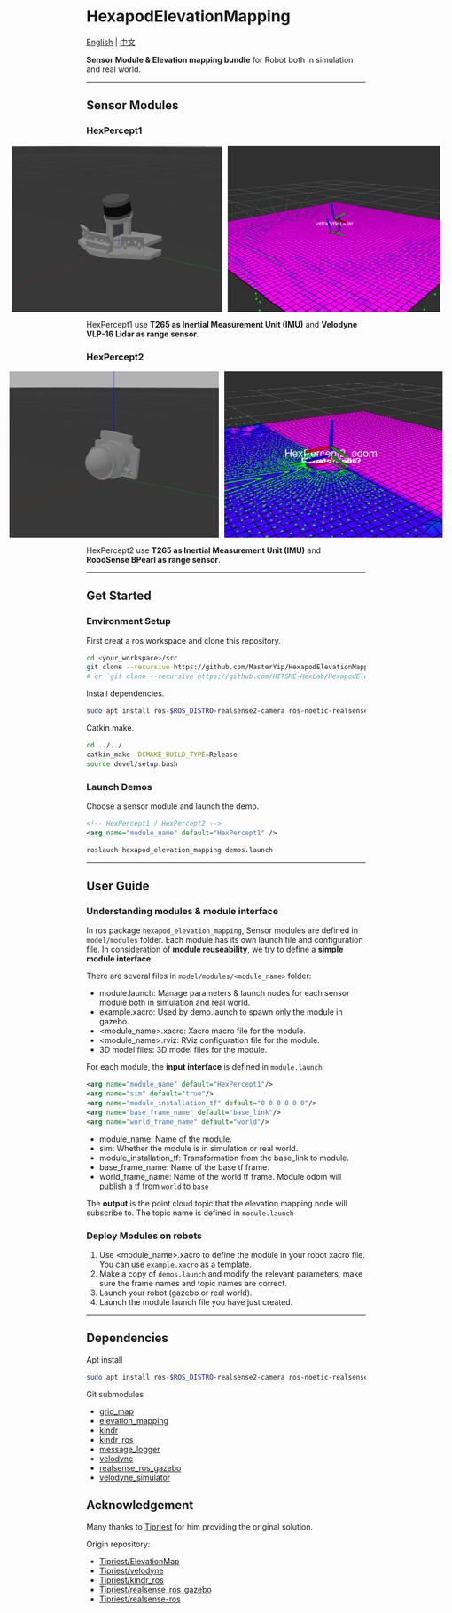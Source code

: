 # HexapodElevationMapping

[English](README.md) | [中文](README_CN.md)

**Sensor Module & Elevation mapping bundle** for Robot both in simulation and real world.

---

## Sensor Modules

### HexPercept1

<div style="display:flex; justify-content:center;">
    <img src="doc/HexPercept1_model.png" alt="Image 1" style="height:300px; margin-right:10px;">
    <img src="doc/HexPercept1_elevation_mapping.png" alt="Image 2" style="height:300px;">
</div>

HexPercept1 use **T265 as Inertial Measurement Unit (IMU)** and **Velodyne VLP-16 Lidar as range sensor**.

### HexPercept2

<div style="display:flex; justify-content:center;">
    <img src="doc/HexPercept2_model.png" alt="Image 1" style="height:300px; margin-right:10px;">
    <img src="doc/HexPercept2_elevation_mapping.png" alt="Image 2" style="height:300px;">
</div>

HexPercept2 use **T265 as Inertial Measurement Unit (IMU)** and **RoboSense BPearl as range sensor**.

---

## Get Started

### Environment Setup

First creat a ros workspace and clone this repository.

```bash
cd <your_workspace>/src
git clone --recursive https://github.com/MasterYip/HexapodElevationMapping
# or `git clone --recursive https://github.com/HITSME-HexLab/HexapodElevationMapping`
```

Install dependencies.

```bash
sudo apt install ros-$ROS_DISTRO-realsense2-camera ros-noetic-realsense2-description
```

Catkin make.

```bash
cd ../../
catkin_make -DCMAKE_BUILD_TYPE=Release
source devel/setup.bash
```

### Launch Demos

Choose a sensor module and launch the demo.

```xml
<!-- HexPercept1 / HexPercept2 -->
<arg name="module_name" default="HexPercept1" />
```

```bash
roslauch hexapod_elevation_mapping demos.launch
```

---

## User Guide

### Understanding modules & module interface

In ros package `hexapod_elevation_mapping`, Sensor modules are defined in `model/modules` folder. Each module has its own launch file and configuration file. In consideration of **module reuseability**, we try to define a **simple module interface**.

There are several files in `model/modules/<module_name>` folder:

- module.launch: Manage parameters & launch nodes for each sensor module both in simulation and real world.
- example.xacro: Used by demo.launch to spawn only the module in gazebo.
- <module_name>.xacro: Xacro macro file for the module.
- <module_name>.rviz: RViz configuration file for the module.
- 3D model files: 3D model files for the module.

For each module, the **input interface** is defined in `module.launch`:

```xml
<arg name="module_name" default="HexPercept1"/>
<arg name="sim" default="true"/>
<arg name="module_installation_tf" default="0 0 0 0 0 0"/>
<arg name="base_frame_name" default="base_link"/>
<arg name="world_frame_name" default="world"/>
```

- module_name: Name of the module.
- sim: Whether the module is in simulation or real world.
- module_installation_tf: Transformation from the base_link to module.
- base_frame_name: Name of the base tf frame.
- world_frame_name: Name of the world tf frame. Module odom will publish a tf from `world` to `base`

The **output** is the point cloud topic that the elevation mapping node will subscribe to. The topic name is defined in `module.launch`

### Deploy Modules on robots

1. Use <module_name>.xacro to define the module in your robot xacro file. You can use `example.xacro` as a template.
2. Make a copy of `demos.launch` and modify the relevant parameters, make sure the frame names and topic names are correct.
3. Launch your robot (gazebo or real world).
4. Launch the module launch file you have just created.

---

## Dependencies

Apt install

```bash
sudo apt install ros-$ROS_DISTRO-realsense2-camera ros-noetic-realsense2-description
```

Git submodules

- [grid_map](https://github.com/ANYbotics/grid_map)
- [elevation_mapping](https://github.com/ANYbotics/elevation_mapping)
- [kindr](https://github.com/ANYbotics/kindr)
- [kindr_ros](https://github.com/ANYbotics/kindr_ros)
- [message_logger](https://github.com/ANYbotics/message_logger)
- [velodyne](https://github.com/ros-drivers/velodyne)
- [realsense_ros_gazebo](https://github.com/nilseuropa/realsense_ros_gazebo)
- [velodyne_simulator](https://bitbucket.org/DataspeedInc/velodyne_simulator.git)

## Acknowledgement

Many thanks to [Tipriest](https://github.com/Tipriest) for him providing the original solution.

Origin repository:

- [Tipriest/ElevationMap](https://github.com/Tipriest/ElevationMap)
- [Tipriest/velodyne](https://github.com/Tipriest/velodyne)
- [Tipriest/kindr_ros](https://github.com/Tipriest/kindr_ros)
- [Tipriest/realsense_ros_gazebo](https://github.com/Tipriest/realsense_ros_gazebo)
- [Tipriest/realsense-ros](https://github.com/Tipriest/realsense-ros)
